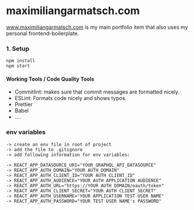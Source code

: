 # maximiliangarmatsch.com
www.maximiliangarmatsch.com is my main portfolio item that also uses my personal frontend-boilerplate. 

### 1. Setup
```
npm install
npm start
```

#### Working Tools / Code Quality Tools
- Commitlint: makes sure that commit messages are formatted nicely.
- ESLint: Formats code nicely and shows typos.
- Prettier
- Babel
- ....

### env variables

```
-> create an env file in root of project
-> add the file to .gitignore
-> add following information for env variables:

-> REACT_APP_DATASOURCE_URI="YOUR_GRAPHQL_API_DATASOURCE"
-> REACT_APP_AUTH_DOMAIN="YOUR AUTH DOMAIN"
-> REACT_APP_AUTH_CLIENT_ID="YOUR AUTH CLIENT_ID"
-> REACT_APP_AUTH_AUDIENCE="YOUR AUTH APPLICATION AUDIENCE"
-> REACT_APP_AUTH_URL="https://YOUR AUTH DOMAIN/oauth/token"
-> REACT_APP_AUTH_CLIENT_SECRET="YOUR AUTH CLIENT_SECRET"
-> REACT_APP_AUTH_USERNAME="YOUR APPLICATION TEST USER NAME"
-> REACT_APP_AUTH_PASSWORD="YOUR TEST USER NAME's PASSWORD"

```
